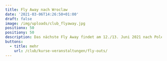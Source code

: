 ```yaml
---
title: Fly Away nach Wroclaw
date: '2021-03-06T14:26:50+01:00'
draft: false
image: /img/uploads/club_flyaway.jpg
positionx: 50
positiony: 50
description: Das nächste Fly Away findet am 12./13. Juni 2021 nach Polen statt.
buttons:
  - title: mehr
    url: /club/kurse-veranstaltungen/fly-outs/
---
```


